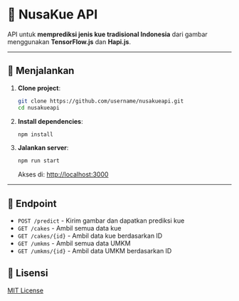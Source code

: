 # 🌟 NusaKue API

API untuk **memprediksi jenis kue tradisional Indonesia** dari gambar menggunakan **TensorFlow.js** dan **Hapi.js**.

---

## 🚀 Menjalankan

1. **Clone project**:
    ```bash
    git clone https://github.com/username/nusakueapi.git
    cd nusakueapi
    ```

2. **Install dependencies**:
    ```bash
    npm install
    ```

3. **Jalankan server**:
    ```bash
    npm run start
    ```

    Akses di: [http://localhost:3000](http://localhost:3000)

---

## 🔗 Endpoint

- `POST /predict` - Kirim gambar dan dapatkan prediksi kue
- `GET /cakes` - Ambil semua data kue
- `GET /cakes/{id}` - Ambil data kue berdasarkan ID
- `GET /umkms` - Ambil semua data UMKM
- `GET /umkms/{id}` - Ambil data UMKM berdasarkan ID



## 📄 Lisensi

[MIT License](LICENSE)
